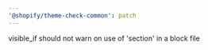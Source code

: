 ```yaml
---
'@shopify/theme-check-common': patch
---
```


visible_if should not warn on use of 'section' in a block file
